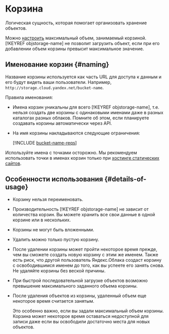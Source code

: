 # Корзина

Логическая сущность, которая помогает организовать хранение объектов.

Можно [настроить](../operations/buckets/limit-max-volume.md) максимальный объем, занимаемый корзиной. [!KEYREF objstorage-name] не позволит загрузить объект, если при его добавлении объем корзины превысит максимальное значение.

## Именование корзин {#naming}

Название корзины используется как часть URL для доступа к данным и его будут видеть ваши пользователи. Например, `http://storage.cloud.yandex.net/bucket-name`.

Правила именования:

- Имена корзин уникальны для всего [!KEYREF objstorage-name], т.е. нельзя создать две корзины с одинаковыми именами даже в разных каталогах разных облаков. Помните об этом, если планируете создавать корзины автоматически через API.
- На имя корзины накладываются следующие ограничения:

   [!INCLUDE [bucket-name-reqs](../../_includes/bucket-name-reqs.md)]

Используйте имена с точками осторожно. Мы рекомендуем использовать точки в именах корзин только при [хостинге статических сайтов](../hosting/index.md).

## Особенности использования {#details-of-usage}

- Корзину нельзя переименовать.
- Производительность [!KEYREF objstorage-name] не зависит от количества корзин. Вы можете хранить все свои данные в одной корзине или в нескольких.
- Корзины не могут быть вложенными.
- Удалить можно только пустую корзину.
- После удалении корзины может пройти некоторое время прежде, чем вы сможете создать новую корзину с этим же именем. Также есть риск, что другой пользователь Яндекс.Облака создаст корзину с освободившимся именем до того, как вы успеете его занять снова. Не удаляйте корзины без веской причины.
- При быстрой последовательной загрузке объектов возможно превышение максимального заданного объема корзины.
- После удаления объектов из корзины, удаленный объем еще некоторое время считается занятым.

  Это особенно важно, если вы задали максимальный объем корзины. Корзина может некоторое время оставаться недоступной для записи даже если вы освободили достаточно места для новых объектов.
